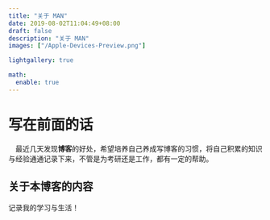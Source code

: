 ```yaml
---
title: "关于 MAN"
date: 2019-08-02T11:04:49+08:00
draft: false
description: "关于 MAN"
images: ["/Apple-Devices-Preview.png"]

lightgallery: true

math:
  enable: true
---
```


# 写在前面的话

&emsp;最近几天发现**博客**的好处，希望培养自己养成写博客的习惯，将自己积累的知识与经验通通记录下来，不管是为考研还是工作，都有一定的帮助。

## 关于本博客的内容

记录我的学习与生活！
